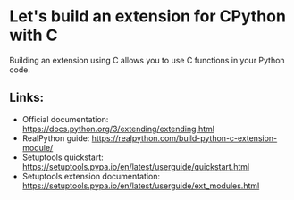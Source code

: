 # Let's build an extension for CPython with C

Building an extension using C allows you to use C functions in your Python code.

## Links:
- Official documentation: https://docs.python.org/3/extending/extending.html
- RealPython guide: https://realpython.com/build-python-c-extension-module/
- Setuptools quickstart: https://setuptools.pypa.io/en/latest/userguide/quickstart.html
- Setuptools extension documentation: https://setuptools.pypa.io/en/latest/userguide/ext_modules.html
